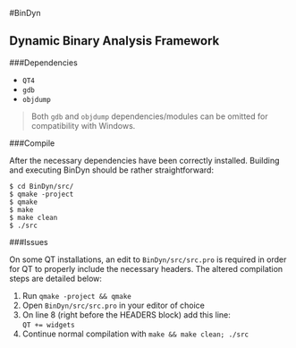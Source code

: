 #BinDyn  

Dynamic Binary Analysis Framework
---

###Dependencies  
* `QT4`
* `gdb` 
* `objdump` 

> Both `gdb` and `objdump` dependencies/modules can be omitted for
> compatibility with Windows.  

###Compile

After the necessary dependencies have been correctly installed.  Building 
and executing BinDyn should be rather straightforward:

```
$ cd BinDyn/src/
$ qmake -project
$ qmake
$ make
$ make clean
$ ./src
```

###Issues

On some QT installations, an edit to `BinDyn/src/src.pro` is 
required in order for QT to properly include the necessary 
headers. The altered compilation steps are detailed below:

1. Run `qmake -project && qmake`
2. Open `BinDyn/src/src.pro` in your editor of choice
3. On line 8 (right before the HEADERS block) add this line: <br>`QT += widgets`
4. Continue normal compilation with `make && make clean; ./src`
